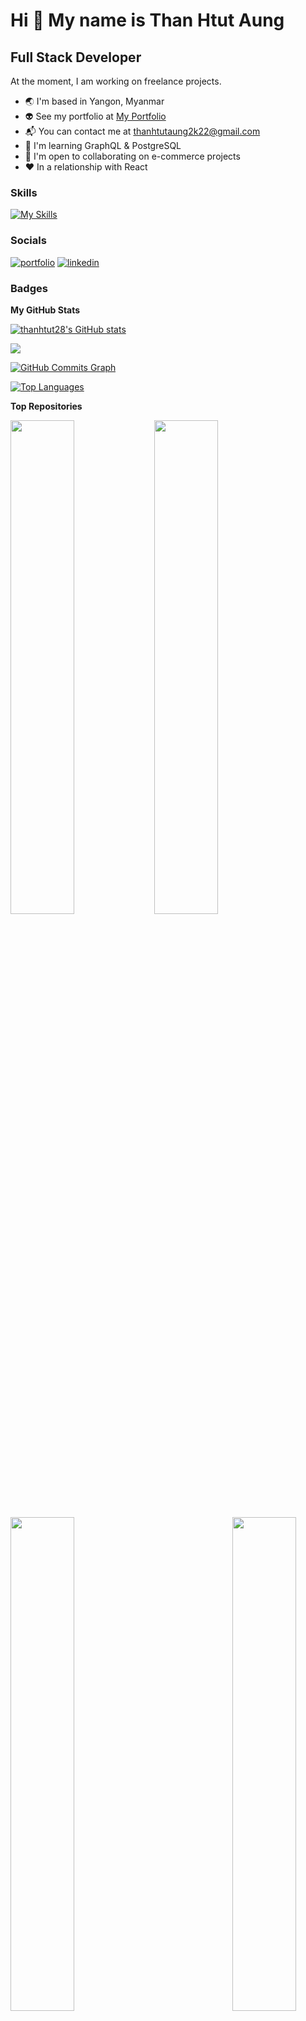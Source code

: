 # Hi :ghost: My name is Than Htut Aung

## Full Stack Developer

At the moment, I am working on freelance projects.

-  :earth_asia: I'm based in Yangon, Myanmar
-  :alien: See my portfolio at [My Portfolio](http://thanhtutaung-portfolio.netlify.app/)
-  :mailbox_with_mail: You can contact me at [thanhtutaung2k22@gmail.com](mailto:thanhtutaung2k22@gmail.com)
-  :brain: I'm learning GraphQL & PostgreSQL
-  :handshake: I'm open to collaborating on e-commerce projects
-  :heart: In a relationship with React

### Skills

[![My Skills](https://skillicons.dev/icons?i=react,ts,nextjs,tailwind,materialui,apollo,express,postgres,prisma,graphql)](https://skillicons.dev)

### Socials

[![portfolio](https://img.shields.io/badge/my_portfolio-000?style=for-the-badge&logo=ko-fi&logoColor=white)](http://thanhtutaung-portfolio.netlify.app/)
[![linkedin](https://img.shields.io/badge/linkedin-0A66C2?style=for-the-badge&logo=linkedin&logoColor=white)](https://www.linkedin.com/in/than-htut-aung-a80490202)

### Badges

<b>My GitHub Stats</b>

<a href="http://www.github.com/thanhtut28"><img src="https://github-readme-stats.vercel.app/api?username=thanhtut28&show_icons=true&hide=&count_private=true&title_color=0891b2&text_color=ffffff&icon_color=0891b2&bg_color=1c1917&hide_border=true&show_icons=true" alt="thanhtut28's GitHub stats" /></a>

<a href="http://www.github.com/thanhtut28"><img src="https://github-readme-streak-stats.herokuapp.com/?user=thanhtut28&stroke=ffffff&background=1c1917&ring=0891b2&fire=0891b2&currStreakNum=ffffff&currStreakLabel=0891b2&sideNums=ffffff&sideLabels=ffffff&dates=ffffff&hide_border=true" /></a>

<a href="http://www.github.com/thanhtut28"><img src="https://activity-graph.herokuapp.com/graph?username=thanhtut28&bg_color=1c1917&color=ffffff&line=0891b2&point=ffffff&area_color=1c1917&area=true&hide_border=true&custom_title=GitHub%20Commits%20Graph" alt="GitHub Commits Graph" /></a>

<a href="https://github.com/thanhtut28" align="left"><img src="https://github-readme-stats.vercel.app/api/top-langs/?username=thanhtut28&langs_count=10&title_color=0891b2&text_color=ffffff&icon_color=0891b2&bg_color=1c1917&hide_border=true&locale=en&custom_title=Top%20%Languages" alt="Top Languages" /></a>

<b>Top Repositories</b>

<div widht="100%" align="center">
<a href="https://github.com/thanhtut28/stargazing-otw" align="left"><img align="left" width="45%" src="https://github-readme-stats.vercel.app/api/pin/?username=thanhtut28&repo=stargazing-otw&title_color=0891b2&text_color=ffffff&icon_color=0891b2&bg_color=1c1917&hide_border=true&locale=en" /></a>

<a href="https://github.com/thanhtut28/pos-frontend-mantine" align="left"><img align="left" width="45%" src="https://github-readme-stats.vercel.app/api/pin/?username=thanhtut28&repo=pos-frontend-mantine&title_color=0891b2&text_color=ffffff&icon_color=0891b2&bg_color=1c1917&hide_border=true&locale=en" /></a></div><br /><br /><br /><br /><br /><br /><br />

<div width="100%" align="center">
<a href="https://github.com/thanhtut28/food-order-app-frontend" align="left"><img align="left" width="45%" src="https://github-readme-stats.vercel.app/api/pin/?username=thanhtut28&repo=food-order-app-frontend&title_color=0891b2&text_color=ffffff&icon_color=0891b2&bg_color=1c1917&hide_border=true&locale=en" /></a>
<a href="https://github.com/thanhtut28/food-order-app" align="right"><img align="left" width="45%" src="https://github-readme-stats.vercel.app/api/pin/?username=thanhtut28&repo=food-order-app&title_color=0891b2&text_color=ffffff&icon_color=0891b2&bg_color=1c1917&hide_border=true&locale=en" /></a></div>
<br /><br /><br /><br /><br /><br /><br />

